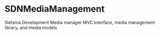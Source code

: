 # SDNMediaManagement

Sietsma Development Media manager MVC interface, media management library, and media models
